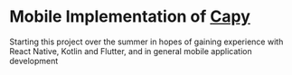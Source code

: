 # Mobile Implementation of [Capy](https://github.com/RohanAdwankar/Capy)

Starting this project over the summer in hopes of gaining experience with React Native, Kotlin and Flutter, and in general mobile application development

